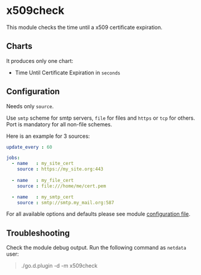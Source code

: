 # x509check

This module checks the time until a x509 certificate expiration.

## Charts

It produces only one chart:

-   Time Until Certificate Expiration in `seconds`
 
## Configuration

Needs only `source`.

Use `smtp` scheme for smtp servers, `file` for files and `https` or `tcp` for others. Port is mandatory for all non-file schemes.

Here is an example for 3 sources:

```yaml
update_every : 60

jobs:
  - name   : my_site_cert
    source : https://my_site.org:443
    
  - name   : my_file_cert
    source : file:///home/me/cert.pem

  - name   : my_smtp_cert
    source : smtp://smtp.my_mail.org:587
```

For all available options and defaults please see module [configuration file](https://github.com/netdata/go.d.plugin/blob/master/config/go.d/x509check.conf).

## Troubleshooting

Check the module debug output. Run the following command as `netdata` user:

> ./go.d.plugin -d -m x509check
